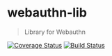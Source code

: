 # webauthn-lib
> Library for Webauthn

[![Coverage Status](https://coveralls.io/repos/github/adenvt/webauthn-lib/badge.svg?branch=develop)](https://coveralls.io/github/adenvt/webauthn-lib?branch=develop)
[![Build Status](https://travis-ci.com/adenvt/webauthn-lib.svg?branch=master)](https://travis-ci.com/adenvt/webauthn-lib)
